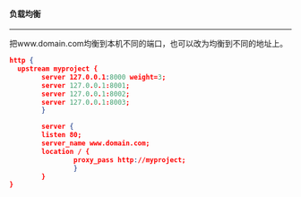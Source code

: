 #### 负载均衡

---

把www.domain.com均衡到本机不同的端口，也可以改为均衡到不同的地址上。

```json
http {
  upstream myproject {
  		server 127.0.0.1:8000 weight=3;
  		server 127.0.0.1:8001;
  		server 127.0.0.1:8002;
  		server 127.0.0.1:8003;
		}

		server {
  		listen 80;
  		server_name www.domain.com;
  		location / {
  				proxy_pass http://myproject;
				}
		}
}

```

